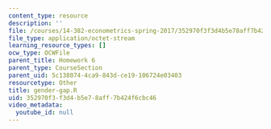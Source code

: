 ```yaml
---
content_type: resource
description: ''
file: /courses/14-382-econometrics-spring-2017/352970f3f3d4b5e78aff7b424f6cbc46_gender-gap.R
file_type: application/octet-stream
learning_resource_types: []
ocw_type: OCWFile
parent_title: Homework 6
parent_type: CourseSection
parent_uid: 5c138074-4ca9-843d-ce19-106724e03403
resourcetype: Other
title: gender-gap.R
uid: 352970f3-f3d4-b5e7-8aff-7b424f6cbc46
video_metadata:
  youtube_id: null
---
```

